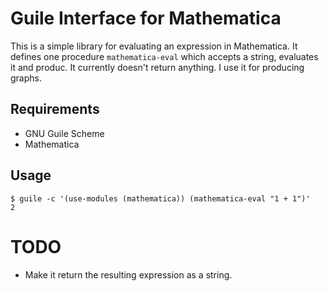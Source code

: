 Guile Interface for Mathematica
===============================

This is a simple library for evaluating an expression in Mathematica.
It defines one procedure `mathematica-eval` which accepts a string,
evaluates it and produc.  It currently doesn't return anything.  I use
it for producing graphs.

Requirements
------------

* GNU Guile Scheme 
* Mathematica

Usage
-----

    $ guile -c '(use-modules (mathematica)) (mathematica-eval "1 + 1")'
    2

TODO
====

* Make it return the resulting expression as a string.

